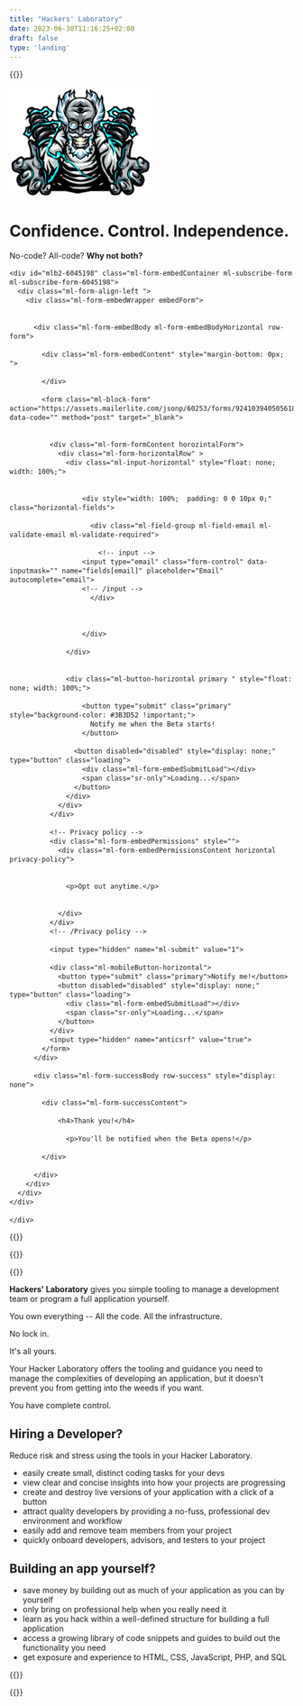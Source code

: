 ```yaml
---
title: "Hackers' Laboratory"
date: 2023-06-30T11:16:25+02:00
draft: false
type: 'landing'
---
```



{{<rawhtml>}}

<div id="hackers-lab-hero" class="d-flex align-items justify-content-between" style="margin-bottom: 5rem;">
	<div class="lab-image me-5" style="max-width: 50%">
		<img src="/hackers-workshop.png">
	</div>
	<div class="lab-form ms-5">
		<h1>Confidence. Control. Independence.</h1>
		<p>No-code? All-code? <strong>Why not both?</strong></p>
		<p></p>

    <div id="mlb2-6045198" class="ml-form-embedContainer ml-subscribe-form ml-subscribe-form-6045198">
      <div class="ml-form-align-left ">
        <div class="ml-form-embedWrapper embedForm">


          <div class="ml-form-embedBody ml-form-embedBodyHorizontal row-form">

            <div class="ml-form-embedContent" style="margin-bottom: 0px; ">

            </div>

            <form class="ml-block-form" action="https://assets.mailerlite.com/jsonp/60253/forms/92410394050561868/subscribe" data-code="" method="post" target="_blank">


              <div class="ml-form-formContent horozintalForm">
                <div class="ml-form-horizontalRow" >
                  <div class="ml-input-horizontal" style="float: none; width: 100%;">


                      <div style="width: 100%;  padding: 0 0 10px 0;" class="horizontal-fields">

                        <div class="ml-field-group ml-field-email ml-validate-email ml-validate-required">

                          <!-- input -->
                      <input type="email" class="form-control" data-inputmask="" name="fields[email]" placeholder="Email" autocomplete="email">
                      <!-- /input -->
                        </div>



                      </div>

                  </div>


                  <div class="ml-button-horizontal primary " style="float: none; width: 100%;">

                      <button type="submit" class="primary" style="background-color: #3B3D52 !important;">
                        Notify me when the Beta starts!
                      </button>

                    <button disabled="disabled" style="display: none;" type="button" class="loading">
                      <div class="ml-form-embedSubmitLoad"></div>
                      <span class="sr-only">Loading...</span>
                    </button>
                  </div>
                </div>
              </div>

              <!-- Privacy policy -->
              <div class="ml-form-embedPermissions" style="">
                <div class="ml-form-embedPermissionsContent horizontal privacy-policy">


                  <p>Opt out anytime.</p>


                </div>
              </div>
              <!-- /Privacy policy -->

              <input type="hidden" name="ml-submit" value="1">

              <div class="ml-mobileButton-horizontal">
                <button type="submit" class="primary">Notify me!</button>
                <button disabled="disabled" style="display: none;" type="button" class="loading">
                  <div class="ml-form-embedSubmitLoad"></div>
                  <span class="sr-only">Loading...</span>
                </button>
              </div>
              <input type="hidden" name="anticsrf" value="true">
            </form>
          </div>

          <div class="ml-form-successBody row-success" style="display: none">

            <div class="ml-form-successContent">

                <h4>Thank you!</h4>

                  <p>You'll be notified when the Beta opens!</p>

            </div>

          </div>
        </div>
      </div>
    </div>

	</div>
</div>


{{</rawhtml>}}

{{<rawhtml>}}
<div class="landing-content">
{{</rawhtml>}}


__Hackers' Laboratory__ gives you simple tooling to manage a development team or program a full application yourself.

You own everything -- All the code. All the infrastructure.

No lock in.

It's all yours.

Your Hacker Laboratory offers the tooling and guidance you need to manage the complexities of developing an application, but it doesn't prevent you from getting into the weeds if you want.

You have complete control.

## Hiring a Developer?

Reduce risk and stress using the tools in your Hacker Laboratory.

- easily create small, distinct coding tasks for your devs
- view clear and concise insights into how your projects are progressing
- create and destroy live versions of your application with a click of a button
- attract quality developers by providing a no-fuss, professional dev environment and workflow
- easily add and remove team members from your project
- quickly onboard developers, advisors, and testers to your project

## Building an app yourself?

- save money by building out as much of your application as you can by yourself
- only bring on professional help when you really need it
- learn as you hack within a well-defined structure for building a full application
- access a growing library of code snippets and guides to build out the functionality you need
- get exposure and experience to HTML, CSS, JavaScript, PHP, and SQL

{{<rawhtml>}}
</div>

{{</rawhtml>}}
